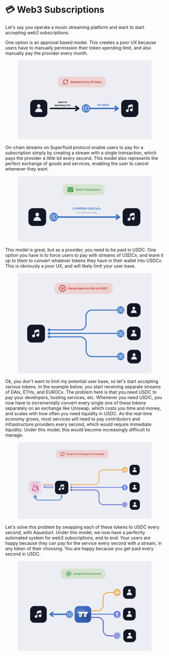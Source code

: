# 💳 Web3 Subscriptions

Let's say you operate a music streaming platform and want to start accepting web3 subscriptions.

One option is an approval based model. This creates a poor UX because users have to manually permission their token spending limit, and also manually pay the provider every month.

<figure><img src="../../../.gitbook/assets/Screenshot 2023-03-19 at 12.02.29 AM (1).png" alt=""><figcaption></figcaption></figure>

On-chain streams on Superfluid protocol enable users to pay for a subscription simply by creating a stream with a single transaction, which pays the provider a little bit every second. This model also represents the perfect exchange of goods and services, enabling the user to cancel whenever they want.

<figure><img src="../../../.gitbook/assets/Screenshot 2023-03-19 at 12.02.39 AM.png" alt=""><figcaption></figcaption></figure>

This model is great, but as a provider, you need to be paid in USDC. One option you have is to force users to pay with streams of USDCx, and leave it up to them to convert whatever tokens they have in their wallet into USDCx. This is obviously a poor UX, and will likely limit your user base.

<figure><img src="../../../.gitbook/assets/Screenshot 2023-03-19 at 12.02.51 AM (1).png" alt=""><figcaption></figcaption></figure>

Ok, you don't want to limit my potential user base, so let's start accepting various tokens. In the example below, you start receiving separate streams of DAIx, ETHx, and EUROCx. The problem here is that you need USDC to pay your developers, hosting services, etc. Whenever you need USDC, you now have to incrementally convert every single one of these tokens separately on an exchange like Uniswap, which costs you time and money, and scales with how often you need liquidity in USDC. As the real-time economy grows, most services will need to pay contributors and infrastructure providers every second, which would require immediate liquidity. Under this model, this would become increasingly difficult to manage.

<figure><img src="../../../.gitbook/assets/Screenshot 2023-03-19 at 12.03.15 AM.png" alt=""><figcaption></figcaption></figure>

Let's solve this problem by swapping each of these tokens to USDC every second, with Aqueduct. Under this model, we now have a perfectly automated system for web3 subscriptions, end to end. Your users are happy because they can pay for the service every second with a stream, in any token of their choosing. You are happy because you get paid every second in USDC.

<figure><img src="../../../.gitbook/assets/Screenshot 2023-03-19 at 12.03.27 AM (1).png" alt=""><figcaption></figcaption></figure>
